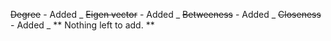 ~~Degree~~ - Added _
~~Eigen vector~~ - Added _
~~Betweeness~~ - Added _
~~Closeness~~ - Added _
** Nothing left to add. **
